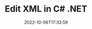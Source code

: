 ---
############################# Static ############################
layout: "auto-gen-editor"
date: 2022-10-06T17:33:59
draft: false
otherformats: doc docx docm dotx xls xlsx xlsm ppt pptx pptm mobi epub html mhtml txt csv pdf xps

############################# Head ############################
head_title: "XML Editor — Edit XML in C# .NET"
head_description: "How to edit XML in C# .NET using a few lines of code? Use GroupDocs documents processing APIs to edit, update and save 30+ file formats."

############################# Header ############################
title: "Edit XML in C# .NET"
description: "Effective and robust XML editing using server side GroupDocs.Editor for C# .NET APIs, without the use of any software like Microsoft or Open Office."
bg_image: "https://cms.admin.containerize.com/templates/aspose/App_Themes/V3/images/bg/header1.png"
bg_overlay: false
button:
    enable: true
    icon: "fas fa-arrow-down"
    label: "Download Free Trial"
    link: "https://downloads.groupdocs.com/editor/net"

############################# SubMenu ############################
submenu:
    enable: true

    left:
        img_alt: "GroupDocs.Editor for .NET"
        image: "https://cms.admin.containerize.com/templates/groupdocs/images/product-logos/90x90-noborder/groupdocs-editor-net.png"
        product: "GroupDocs.Editor"
        platform: ".NET"

    middle:
        button:

            # button loop
            - link: "https://apireference.groupdocs.com/editor/net"
              text: "API Reference"

            # button loop
            - link: "https://github.com/groupdocs-editor"
              text: "Code Examples"

            # button loop
            - link: "https://products.groupdocs.app/editor/family"
              text: "Live Demos"

            # button loop
            - link: "https://purchase.groupdocs.com/pricing/editor/net"
              text: "Pricing"

    right:
        link_download: "https://downloads.groupdocs.com/editor"
        link_learn: "https://docs.groupdocs.com/editor/net"
        link_buy: "https://purchase.groupdocs.com"

############################# About ############################
about:
    enable: true
    title: "About GroupDocs.Editor for .NET API"
    content: |
        [GroupDocs.Editor for .NET](/editor/net/) API is a right choice to edit Microsoft Word, Excel, PowerPoint, Open Office documents and presentations. GroupDocs.Editor is a standalone API that is suitable for server side and back-end systems where high performance is required. It does not depend on any software like Microsoft or Open Office.

############################# Steps ############################
steps:
    enable: true
    title_left: "Steps to Edit XML in C#"
    content_left: |
        [GroupDocs.Editor for .NET](/editor/net/) provides an easy and straightforward way for developers to edit the XML files using a few lines of code.
        * Create an instance of `Editor` class with mandatory file path or byte stream and load the XML file
        * Create & set the `TextEditOptions` class instance for the XML file format
        * Call `Editor.Edit()` method and obtain XML document in HTML format that is easily editable with any WYSIWYG-editor.
        * Call `Editor.Save()` method and save edited XML file using `TextSaveOptions` class

        
    title_right: "System Requirements"
    content_right: |
        A basic document editing with GroupDocs.Editor for .NET APIs can be done by implementing a few easy steps. Our APIs are supported on all major platforms and operating systems. Before executing the code below, please make sure that you have the following prerequisites installed on your system.

        * Operating Systems: Microsoft Windows, Linux, MacOS
        * Development Environments: Microsoft Visual Studio, Xamarin, MonoDevelop
        * Frameworks: .NET Framework, .NET Standard, .NET Core, Mono
        * Get the latest version of GroupDocs.Editor for .NET downloaded from [NuGet](https://www.nuget.org/packages/groupdocs.editor)
        
    code: |        
        ```csharp
        // Load the XML file into Editor
        Editor editor = new Editor("source.xml");

        // Create and adjust the XML edit options
        TextEditOptions editOptions = new TextEditOptions();
        
        // Open input XML document for edit — obtain an intermediate document, that can be edited
        EditableDocument beforeEdit = editor.Edit(editOptions);

        // Grab XML document content and associated resources from editable document
        string content = beforeEdit.GetEmbeddedHtml();

        // Send the content to WYSIWYG-editor, edit it there, and send edited content back to the server-side
        // This step simulates a such operation
        string updatedContent = content.Replace("text", "Edited text");

        // Grab edited content and resources from WYSIWYG-editor and create a new EditableDocument instance from it
        EditableDocument afterEdit = EditableDocument.FromMarkup(updatedContent, null);

        // Create and adjust the save options
        TextSaveOptions saveOptions = new TextSaveOptions();

        // Save edited XML document to the file
        editor.Save(afterEdit, "edited.xml", saveOptions);
        ```
        
############################# Demos ############################
demos:
    enable: true
    title: "XML Editor Live Demos"
    content: |
        Edit XML right now by visiting [GroupDocs.Editor Live Demos](https://products.groupdocs.app/editor/family) website.  
        The live demo has the following benefits
        
############################# More Formats ############################
more_formats:
    enable: true
    title: "Other Supported Editors"
    content: |
        You can also edit other file formats. Please see the complete list below.


############################# Back to top ###############################
back_to_top:
    enable: true
---